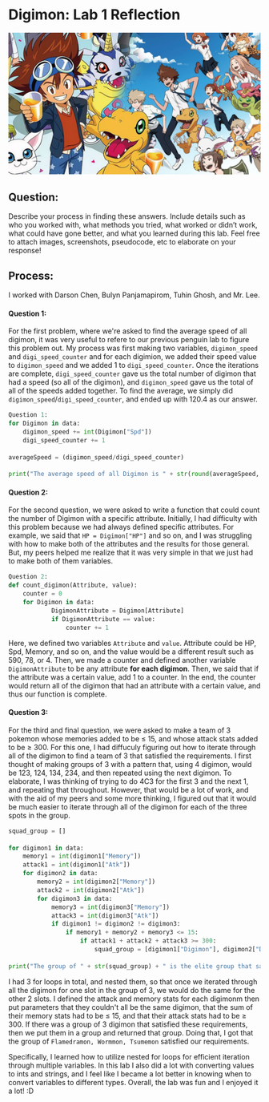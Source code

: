 # Digimon: Lab 1 Reflection  
![](../assets/img/digimon-adventure-tri.jpg)

## Question:
Describe your process in finding these answers. Include details such as who you worked with, what methods you tried, what worked or didn’t work, what could have gone better, and what you learned during this lab. Feel free to attach images, screenshots, pseudocode, etc to elaborate on your response!


## Process:
I worked with Darson Chen, Bulyn Panjamapirom, Tuhin Ghosh, and Mr. Lee. 

#### Question 1:
For the first problem, where we're asked to find the average speed of all digimon, it was very useful to refere to our previous penguin lab to figure this problem out. My process was first making two variables, `digimon_speed` and `digi_speed_counter` and for each digimion, we added their speed value to `digimon_speed` and we added 1 to `digi_speed_counter`. Once the iterations are complete, `digi_speed_counter` gave us the total number of digimon that had a speed (so all of the digimon), and `digimon_speed` gave us the total of all of the speeds added together. To find the average, we simply did `digimon_speed`/`digi_speed_counter`, and ended up with 120.4 as our answer. 

```python
Question 1:
for Digimon in data:
    digimon_speed += int(Digimon["Spd"])
    digi_speed_counter += 1 

averageSpeed = (digimon_speed/digi_speed_counter) 

print("The average speed of all Digimon is " + str(round(averageSpeed, 2)))
```
#### Question 2:
For the second question, we were asked to write a function that could count the number of Digimon with a specific attribute. Initially, I had difficulty with this problem because we had always defined specific attributes. For example, we said that
`HP = Digimon["HP"]` and so on, and I was struggling with how to make both of the attributes and the results for those general. But, my peers helped me realize that it was very simple in that we just had to make both of them variables.

```python
Question 2:
def count_digimon(Attribute, value): 
    counter = 0 
    for Digimon in data:
            DigimonAttribute = Digimon[Attribute] 
            if DigimonAttribute == value: 
                counter += 1 
```
Here, we defined two variables `Attribute` and `value`. Attribute could be HP, Spd, Memory, and so on, and the value would be a different result such as 590, 78, or 4. Then, we made a counter and defined another variable `DigimonAttribute` to be any attribute **for each digimon**. Then, we said that if the attribute was a certain value, add 1 to a counter. In the end, the counter would return all of the digimon that had an attribute with a certain value, and thus our function is complete.

#### Question 3:
For the third and final question, we were asked to make a team of 3 pokemon whose memories added  to be ≤ 15, and whose attack stats added to be ≥ 300. For this one, I had diffuculy figuring out how to iterate through all of the digimon to find a team of 3 that satisfied the requirements. I first thought of making groups of 3 with a pattern that, using 4 digimon, would be 123, 124, 134, 234, and then repeated using the next digimon. To elaborate, I was thinking of trying to do 4C3 for the first 3 and the next 1, and repeating that throughout. However, that would be a lot of work, and with the aid of my peers and some more thinking, I figured out that it would be much easier to iterate through all of the digimon for each of the three spots in the group.
```python
squad_group = []

for digimon1 in data:
    memory1 = int(digimon1["Memory"])
    attack1 = int(digimon1["Atk"]) 
    for digimon2 in data:
        memory2 = int(digimon2["Memory"])
        attack2 = int(digimon2["Atk"])
        for digimon3 in data: 
            memory3 = int(digimon3["Memory"])
            attack3 = int(digimon3["Atk"])
            if digimon1 != digimon2 != digimon3: 
                if memory1 + memory2 + memory3 <= 15:
                    if attack1 + attack2 + attack3 >= 300:
                        squad_group = [digimon1["Digimon"], digimon2["Digimon"], digimon3["Digimon"]]

print("The group of " + str(squad_group) + " is the elite group that satisfies our requirements.")
```

I had 3 for loops in total, and nested them, so that once we iterated through all the digimon for one slot in the group of 3, we would do the same for the other 2 slots. I defined the attack and memory stats for each digimonm then put parameters that they couldn't all be the same digimon, that the sum of their memory stats had to be ≤ 15, and that their attack stats had to be ≥ 300. If there was a group of 3 digimon that satisfied these requirements, then we put them in a group and returned that group. Doing that, I got that the group of `Flamedramon, Wormmon, Tsumemon` satisfied our requirements.



Specifically, I learned how to utilize nested for loops for efficient iteration through multiple variables. In this lab I also did a lot with converting values to ints and strings, and I feel like I became a lot better in knowing when to convert variables to different types. Overall, the lab was  fun and I enjoyed it a lot! :D